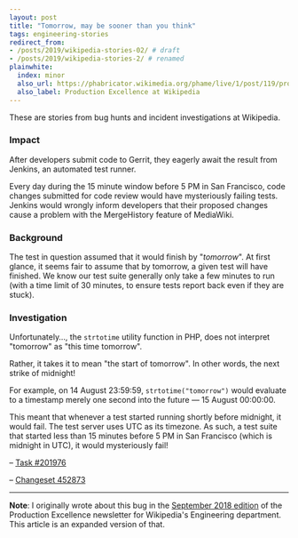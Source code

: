 ```yaml
---
layout: post
title: "Tomorrow, may be sooner than you think"
tags: engineering-stories
redirect_from:
- /posts/2019/wikipedia-stories-02/ # draft
- /posts/2019/wikipedia-stories-2/ # renamed
plainwhite:
  index: minor
  also_url: https://phabricator.wikimedia.org/phame/live/1/post/119/production_excellence_september_2018/
  also_label: Production Excellence at Wikipedia
---
```


These are stories from bug hunts and incident investigations at Wikipedia.

<!--more-->

### Impact

After developers submit code to Gerrit, they eagerly await the result from Jenkins, an automated test runner.

Every day during the 15 minute window before 5 PM in San Francisco, code changes submitted for code review would have mysteriously failing tests. Jenkins would wrongly inform developers that their proposed changes cause a problem with the MergeHistory feature of MediaWiki.

### Background

The test in question assumed that it would finish by "_tomorrow_". At first glance, it seems fair to assume that by tomorrow, a given test will have finished. We know our test suite generally only take a few minutes to run (with a time limit of 30 minutes, to ensure tests report back even if they are stuck).

### Investigation

Unfortunately…, the `strtotime` utility function in PHP, does not interpret "tomorrow" as "this time tomorrow".

Rather, it takes it to mean "the start of tomorrow". In other words, the next strike of midnight!

For example, on 14 August 23:59:59, `strtotime("tomorrow")` would evaluate to a timestamp merely one second into the future — 15 August 00:00:00.

This meant that whenever a test started running shortly before midnight, it would fail. The test server uses UTC as its timezone. As such, a test suite that started less than 15 minutes before 5 PM in San Francisco (which is midnight in UTC), it would mysteriously fail!

– [Task #201976](https://phabricator.wikimedia.org/T201976 "Flaky unit test MergeHistoryTest::testIsValidMerge.")

– [Changeset 452873](https://gerrit.wikimedia.org/r/452873 "MergeHistory: Fix flaky test due to relative timestamp.")

-------

**Note**: I originally wrote about this bug in the [September 2018 edition](https://phabricator.wikimedia.org/phame/live/1/post/119/production_excellence_september_2018/) of the Production Excellence newsletter for Wikipedia's Engineering department. This article is an expanded version of that.
